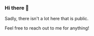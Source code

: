 ### Hi there 👋

Sadly, there isn't a lot here that is public.

Feel free to reach out to me for anything!
